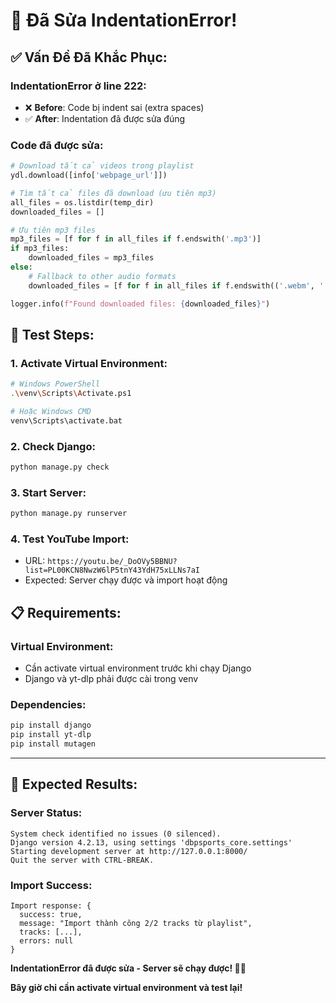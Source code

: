 # 🔧 **Đã Sửa IndentationError!**

## ✅ **Vấn Đề Đã Khắc Phục:**

### **IndentationError ở line 222:**
- ❌ **Before**: Code bị indent sai (extra spaces)
- ✅ **After**: Indentation đã được sửa đúng

### **Code đã được sửa:**
```python
# Download tất cả videos trong playlist
ydl.download([info['webpage_url']])

# Tìm tất cả files đã download (ưu tiên mp3)
all_files = os.listdir(temp_dir)
downloaded_files = []

# Ưu tiên mp3 files
mp3_files = [f for f in all_files if f.endswith('.mp3')]
if mp3_files:
    downloaded_files = mp3_files
else:
    # Fallback to other audio formats
    downloaded_files = [f for f in all_files if f.endswith(('.webm', '.m4a', '.ogg'))]

logger.info(f"Found downloaded files: {downloaded_files}")
```

## 🚀 **Test Steps:**

### **1. Activate Virtual Environment:**
```bash
# Windows PowerShell
.\venv\Scripts\Activate.ps1

# Hoặc Windows CMD
venv\Scripts\activate.bat
```

### **2. Check Django:**
```bash
python manage.py check
```

### **3. Start Server:**
```bash
python manage.py runserver
```

### **4. Test YouTube Import:**
- URL: `https://youtu.be/_DoOVy5BBNU?list=PL00KCN8NwzW6lP5tnY43YdH75xLLNs7aI`
- Expected: Server chạy được và import hoạt động

## 📋 **Requirements:**

### **Virtual Environment:**
- Cần activate virtual environment trước khi chạy Django
- Django và yt-dlp phải được cài trong venv

### **Dependencies:**
```bash
pip install django
pip install yt-dlp
pip install mutagen
```

---

## 🎵 **Expected Results:**

### **Server Status:**
```
System check identified no issues (0 silenced).
Django version 4.2.13, using settings 'dbpsports_core.settings'
Starting development server at http://127.0.0.1:8000/
Quit the server with CTRL-BREAK.
```

### **Import Success:**
```
Import response: {
  success: true,
  message: "Import thành công 2/2 tracks từ playlist",
  tracks: [...],
  errors: null
}
```

**IndentationError đã được sửa - Server sẽ chạy được! 🎵✨**

**Bây giờ chỉ cần activate virtual environment và test lại!**
